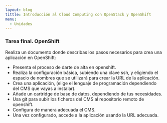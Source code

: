 ```yaml
---
layout: blog
tittle: Introducción al Cloud Computing con OpenStack y OpenShift
menu:
  - Unidades
---
```


### Tarea final. OpenShift

 Realiza un documento donde describas los pasos necesarios para crea una aplicación en OpenShift:

* Presenta el proceso de darte de alta en openshift.
* Realiza la configuración básica, subiendo una clave ssh, y eligiendo el espacio de nombres que se utilizará para crear la URL de la aplicación.
* Crea una aplicación, (elige el lenguaje de programación dependiendo del CMS que vayas a instalar).
* Añade un cartridge de base de datos, dependiendo de tus necesidades.
* Usa git para subir los ficheros del CMS al repositorio remoto de openshift.
* Configura de manera adecuada el CMS.
* Una vez configurado, accede a la aplicación usando la URL adecuada.


